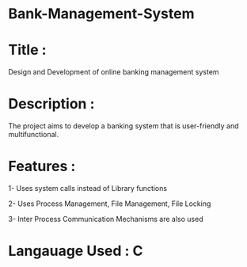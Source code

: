 # Bank-Management-System

# Title : 
  Design and Development of online banking management system

# Description : 
  The project aims to develop a banking system that is user-friendly and multifunctional. 
  
# Features :
  1- Uses system calls instead of Library functions
  
  2- Uses Process Management, File Management, File Locking
  
  3- Inter Process Communication Mechanisms are also used 

# Langauage Used : C
